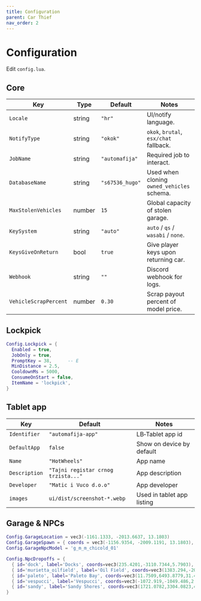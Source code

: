 ```yaml
---
title: Configuration
parent: Car Thief
nav_order: 2
---
```


# Configuration

Edit `config.lua`.

## Core
| Key | Type | Default | Notes |
|---|---|---|---|
| `Locale` | string | `"hr"` | UI/notify language. |
| `NotifyType` | string | `"okok"` | `okok`, `brutal`, `esx/chat` fallback. |
| `JobName` | string | `"automafija"` | Required job to interact. |
| `DatabaseName` | string | `"s67536_hugo"` | Used when cloning `owned_vehicles` schema. |
| `MaxStolenVehicles` | number | `15` | Global capacity of stolen garage. |
| `KeySystem` | string | `"auto"` | `auto` / `qs` / `wasabi` / `none`. |
| `KeysGiveOnReturn` | bool | `true` | Give player keys upon returning car. |
| `Webhook` | string | `""` | Discord webhook for logs. |
| `VehicleScrapPercent` | number | `0.30` | Scrap payout percent of model price. |

## Lockpick
```lua
Config.Lockpick = {
  Enabled = true,
  JobOnly = true,
  PromptKey = 38,      -- E
  MinDistance = 2.5,
  CooldownMs = 5000,
  ConsumeOnStart = false,
  ItemName = 'lockpick',
}
```

## Tablet app
| Key | Default | Notes |
|---|---|---|
| `Identifier` | `"automafija-app"` | LB‑Tablet app id |
| `DefaultApp` | `false` | Show on device by default |
| `Name` | `"HotWheels"` | App name |
| `Description` | `"Tajni registar crnog trzista..."` | App description |
| `Developer` | `"Matic i Vuco d.o.o"` | App developer |
| `images` | `ui/dist/screenshot-*.webp` | Used in tablet app listing |

## Garage & NPCs
```lua
Config.GarageLocation = vec3(-1161.1333, -2013.6637, 13.1803)
Config.GarageSpawn = { coords = vec3(-1156.9354, -2009.1191, 13.1803), heading = 319.0 }
Config.GarageNpcModel = 'g_m_m_chicold_01'

Config.NpcDropoffs = {
  { id='dock', label='Docks', coords=vec3(235.4201,-3110.7344,5.7903),  heading=86.0,  model='g_m_m_mexboss_01',   price=25000 },
  { id='murietta_oilfield', label='Oil Field', coords=vec3(1383.294,-2078.184,51.9985), heading=4.0,   model='g_m_y_ballaeast_01', price=300000 },
  { id='paleto', label='Paleto Bay', coords=vec3(11.7509,6493.8779,31.4683), heading=224.0, model='g_m_y_lost_03', price=22000 },
  { id='vespucci', label='Vespucci', coords=vec3(-1072.919,-1049.486,2.1503), heading=32.0, model='g_m_y_famdnf_01', price=27000 },
  { id='sandy', label='Sandy Shores', coords=vec3(1721.0782,3304.0823,41.2235), heading=288.0, model='g_m_m_chicold_01', price=20000 },
}
```
